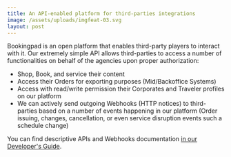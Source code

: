 ```yaml
---
title: An API-enabled platform for third-parties integrations
image: /assets/uploads/imgfeat-03.svg
layout: post
---
```

Bookingpad is an open platform that enables third-party players to interact with it. Our extremely simple API allows third-parties to access a number of functionalities on behalf of the agencies upon proper authorization:

* Shop, Book, and service their content
* Access their Orders for exporting purposes (Mid/Backoffice Systems)
* Access with read/write permission their Corporates and Traveler profiles on our platform
* We can actively send outgoing Webhooks (HTTP notices) to third-parties based on a number of events happening in our platform (Order issuing, changes, cancellation, or even service disruption events such a schedule change)

You can find descriptive APIs and Webhooks documentation [in our Developer's Guide](https://dev-guides.airgateway.net/).